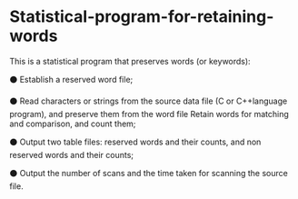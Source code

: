 # Statistical-program-for-retaining-words
This is a statistical program that preserves words (or keywords):

⚫  Establish a reserved word file;

⚫  Read characters or strings from the source data file (C or C++language program), and preserve them from the word file
Retain words for matching and comparison, and count them;

⚫  Output two table files: reserved words and their counts, and non reserved words and their counts;

⚫  Output the number of scans and the time taken for scanning the source file.
